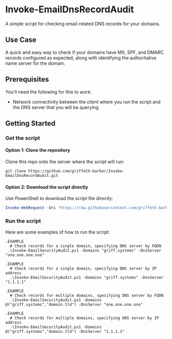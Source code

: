 # Invoke-EmailDnsRecordAudit
A simple script for checking email-related DNS records for your domains.

## Use Case
A quick and easy way to check if your domains have MX, SPF, and DMARC records configured as expected, along with identifying the authoritative name server for the domain.

## Prerequisites
You'll need the following for this to work:  
  - Network connectivity between the client where you run the script and the DNS server that you will be querying.

## Getting Started
### Get the script
#### Option 1: Clone the repository
Clone this repo onto the server where the script will run:  
```
git clone https://github.com/griffeth-barker/Invoke-EmailDnsRecordAudit.git
```

#### Option 2: Download the script directly
Use PowerShell to download the script file directly:
```PowerShell
Invoke-WebRequest -Uri "https://raw.githubusercontent.com/griffeth-barker/Invoke-EmailDnsRecordAudit/main/Invoke-EmailDnsRecordAudit.ps1" -OutFile "$($env:USERPROFILE)\Downloads\Invoke-EmailDnsRecordAudit.ps1"
```  
  
### Run the script
Here are some examples of how to run the script:  
```
.EXAMPLE
  # Check records for a single domain, specifying DNS server by FQDN
 .\Invoke-EmailSecurityAudit.ps1 -Domains "griff.systems" -DnsServer "one.one.one.one"

.EXAMPLE
  # Check records for a single domain, specifying DNS server by IP address
  .\Invoke-EmailSecurityAudit.ps1 -Domains "griff.systems" -DnsServer "1.1.1.1"

.EXAMPLE
  # Check records for multiple domains, specifying DNS server by FQDN
  .\Invoke-EmailSecurityAudit.ps1 -Domains @("griff.systems","domain.tld") -DnsServer "one.one.one.one"

.EXAMPLE
  # Check records for multiple domains, specifying DNS server by IP address
  .\Invoke-EmailSecurityAudit.ps1 -Domains @("griff.systems","domain.tld") -DnsServer "1.1.1.1"
```